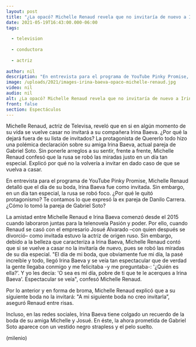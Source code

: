 ```yaml
---
layout: post
title: "¿La opacó? Michelle Renaud revela que no invitaría de nuevo a Irina Baeva a su boda"
date: 2021-05-19T16:43:00.000-06:00
tags:
  
  - television
  
  - conductora
  
  - actriz
  
author: nil
description: "En entrevista para el programa de YouTube Pinky Promise, Michelle Renaud detalló que el día de su boda, Irina Baeva fue como invitada. Sin embargo, en un día tan especial, la rusa se robó foco."
image: /uploads/2021/images-irina-baeva-opaco-michelle-renaud.jpg
video: nil
audio: nil
alt: ¿La opacó? Michelle Renaud revela que no invitaría de nuevo a Irina Baeva a su boda
front: false
section: Espectáculos
---
```


Michelle Renaud, actriz de Televisa, reveló que en si en algún momento de su vida se vuelve casar no invitará a su compañera Irina Baeva. ¿Por qué la dejará fuera de su lista de invitados? La protagonista de Quererlo todo hizo una polémica declaración sobre su amiga Irina Baeva, actual pareja de Gabriel Soto. Sin ponerle arreglos a su sentir, frente a frente, Michelle Renaud confesó que la rusa se robó las miradas justo en un día tan especial. Explicó por qué no la volvería a invitar en dado caso de que se vuelva a casar. 

En entrevista para el programa de YouTube Pinky Promise, Michelle Renaud detalló que el día de su boda, Irina Baeva fue como invitada. Sin embargo, en un día tan especial, la rusa se robó foco. ¿Por qué le quitó protagonismo? Te contamos lo que expresó la ex pareja de Danilo Carrera. ¿Cómo lo tomó la pareja de Gabriel Soto? 

La amistad entre Michelle Renaud e Irina Baeva comenzó desde el 2015 cuando laboraron juntas para la telenovela Pasión y poder. Por ello, cuando Renaud se casó con el empresario Josué Alvarado –con quien después se divorció– como invitada estuvo la actriz de origen ruso. Sin embargo, debido a la belleza que caracteriza a Irina Baeva, Michelle Renaud contó que si se vuelve a casar no la invitaría de nuevo, pues se robó las miradas de su día especial. "El día de mi boda, que obviamente fue mi día, la pasé increíble y todo, llegó Irina Baeva y se veía tan espectacular que de verdad la gente llegaba conmigo y me felicitaba -y me preguntaba-: '¿Quién es ella?’. Y yo les decía: 'O sea es mi día, pobre de ti que te le acerques a Irina Baeva'. Espectacular se veía", confesó Michelle Renaud. 

Por lo anterior y en forma de broma, Michelle Renaud explicó que a su siguiente boda no la invitará: "A mi siguiente boda no creo invitarla”, aseguró Renaud entre risas. 

Incluso, en las redes sociales, Irina Baeva tiene colgado un recuerdo de la boda de su amiga Michelle y Josué. En éste, la ahora prometida de Gabriel Soto aparece con un vestido negro strapless y el pelo suelto. 

(milenio)